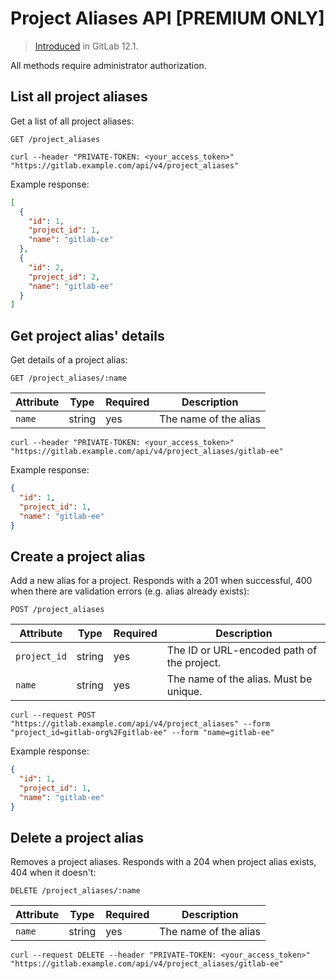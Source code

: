 # Project Aliases API **[PREMIUM ONLY]**

> [Introduced](https://gitlab.com/gitlab-org/gitlab-ee/issues/3264) in GitLab 12.1.

All methods require administrator authorization.

## List all project aliases

Get a list of all project aliases:

```
GET /project_aliases
```

```
curl --header "PRIVATE-TOKEN: <your_access_token>" "https://gitlab.example.com/api/v4/project_aliases"
```

Example response:

```json
[
  {
    "id": 1,
    "project_id": 1,
    "name": "gitlab-ce"
  },
  {
    "id": 2,
    "project_id": 2,
    "name": "gitlab-ee"
  }
]
```

## Get project alias' details

Get details of a project alias:

```
GET /project_aliases/:name
```

| Attribute | Type   | Required | Description           |
|-----------|--------|----------|-----------------------|
| `name`    | string | yes      | The name of the alias |

```
curl --header "PRIVATE-TOKEN: <your_access_token>" "https://gitlab.example.com/api/v4/project_aliases/gitlab-ee"
```

Example response:

```json
{
  "id": 1,
  "project_id": 1,
  "name": "gitlab-ee"
}
```

## Create a project alias

Add a new alias for a project. Responds with a 201 when successful,
400 when there are validation errors (e.g. alias already exists):

```
POST /project_aliases
```

| Attribute    | Type   | Required | Description                                   |
|--------------|--------|----------|-----------------------------------------------|
| `project_id` | string | yes      | The ID or URL-encoded path of the project.    |
| `name`       | string | yes      | The name of the alias. Must be unique.        |

```
curl --request POST "https://gitlab.example.com/api/v4/project_aliases" --form "project_id=gitlab-org%2Fgitlab-ee" --form "name=gitlab-ee"
```

Example response:

```json
{
  "id": 1,
  "project_id": 1,
  "name": "gitlab-ee"
}
```

## Delete a project alias

Removes a project aliases. Responds with a 204 when project alias
exists, 404 when it doesn't:

```
DELETE /project_aliases/:name
```

| Attribute | Type   | Required | Description           |
|-----------|--------|----------|-----------------------|
| `name`    | string | yes      | The name of the alias |

```
curl --request DELETE --header "PRIVATE-TOKEN: <your_access_token>" "https://gitlab.example.com/api/v4/project_aliases/gitlab-ee"
```
